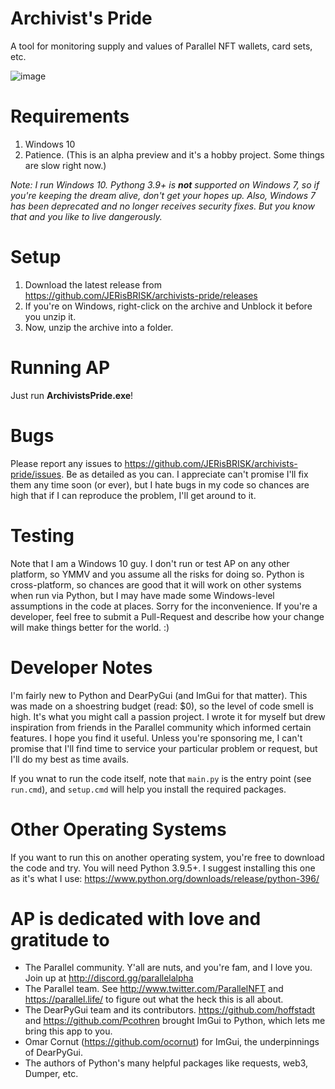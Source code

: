 # Archivist's Pride
A tool for monitoring supply and values of Parallel NFT wallets, card sets, etc.

![image](https://user-images.githubusercontent.com/14815901/131173186-1f173bee-44a9-493b-91de-4073901ca496.png)

# Requirements
1. Windows 10
2. Patience. (This is an alpha preview and it's a hobby project. Some things are slow right now.)

_Note: I run Windows 10. Pythong 3.9+ is **not** supported on Windows 7, so if you're keeping the dream alive, don't get your hopes up. Also, Windows 7 has been deprecated and no longer receives security fixes. But you know that and you like to live dangerously._

# Setup
1. Download the latest release from https://github.com/JERisBRISK/archivists-pride/releases
2. If you're on Windows, right-click on the archive and Unblock it before you unzip it.
3. Now, unzip the archive into a folder.

# Running AP
Just run **ArchivistsPride.exe**!

# Bugs
Please report any issues to https://github.com/JERisBRISK/archivists-pride/issues. Be as detailed as you can. I appreciate can't promise I'll fix them any time soon (or ever), but I hate bugs in my code so chances are high that if I can reproduce the problem, I'll get around to it.

# Testing
Note that I am a Windows 10 guy. I don't run or test AP on any other platform, so YMMV and you assume all the risks for doing so.
Python is cross-platform, so chances are good that it will work on other systems when run via Python, but I may have made some Windows-level assumptions in the code at places. Sorry for the inconvenience. If you're a developer, feel free to submit a Pull-Request and describe how your change will make things better for the world. :)


# Developer Notes
I'm fairly new to Python and DearPyGui (and ImGui for that matter). This was made on a shoestring budget (read: $0), so the level of code smell is high. It's what you might call a passion project. I wrote it for myself but drew inspiration from friends in the Parallel community which informed certain features. I hope you find it useful. Unless you're sponsoring me, I can't promise that I'll find time to service your particular problem or request, but I'll do my best as time avails.

If you wnat to run the code itself, note that `main.py` is the entry point (see `run.cmd`), and `setup.cmd` will help you install the required packages.

# Other Operating Systems
If you want to run this on another operating system, you're free to download the code and try.
You will need Python 3.9.5+. I suggest installing this one as it's what I use:
https://www.python.org/downloads/release/python-396/

# AP is dedicated with love and gratitude to
- The Parallel community. Y'all are nuts, and you're fam, and I love you. Join up at http://discord.gg/parallelalpha
- The Parallel team. See http://www.twitter.com/ParallelNFT and https://parallel.life/ to figure out what the heck this is all about.
- The DearPyGui team and its contributors. https://github.com/hoffstadt and https://github.com/Pcothren brought ImGui to Python, which lets me bring this app to you.
- Omar Cornut (https://github.com/ocornut) for ImGui, the underpinnings of DearPyGui.
- The authors of Python's many helpful packages like requests, web3, Dumper, etc.
